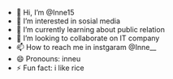 - 👋 Hi, I’m @Inne15
- 👀 I’m interested in sosial media 
- 🌱 I’m currently learning about public relation
- 💞️ I’m looking to collaborate on IT company 
- 📫 How to reach me in instgaram @Inne__
- 😄 Pronouns: inneu
- ⚡ Fun fact: i like rice 

<!---
Inne15/Inne15 is a ✨ special ✨ repository because its `README.md` (this file) appears on your GitHub profile.
You can click the Preview link to take a look at your changes.
--->
